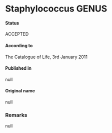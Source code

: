 # Staphylococcus GENUS

#### Status
ACCEPTED

#### According to
The Catalogue of Life, 3rd January 2011

#### Published in
null

#### Original name
null

### Remarks
null
